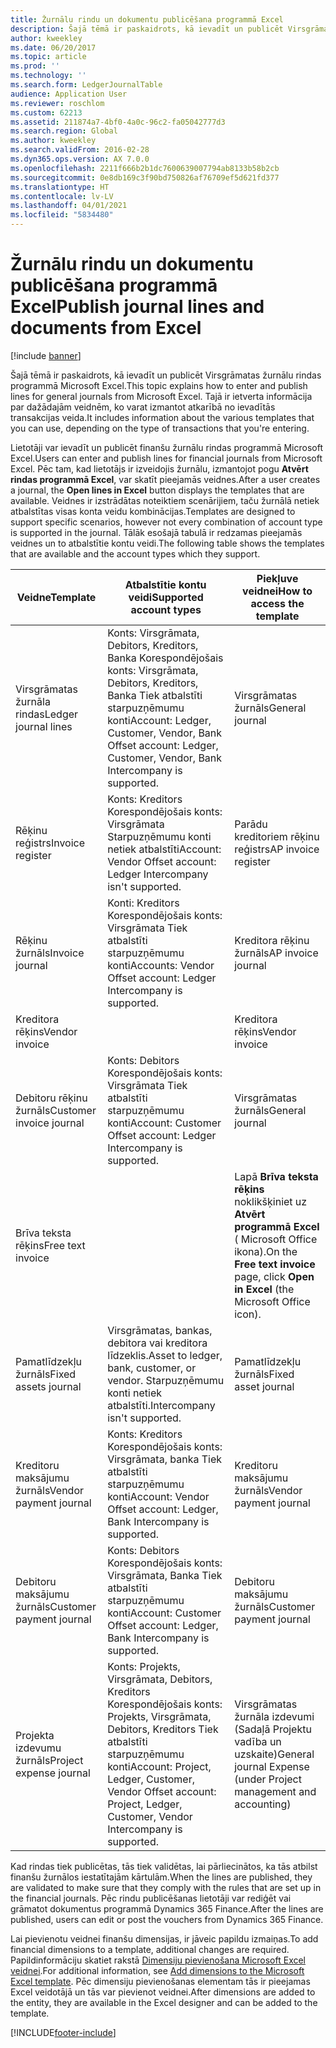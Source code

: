 ```yaml
---
title: Žurnālu rindu un dokumentu publicēšana programmā Excel
description: Šajā tēmā ir paskaidrots, kā ievadīt un publicēt Virsgrāmatas žurnālu rindas programmā Microsoft Excel. Tajā ir ietverta informācija par dažādajām veidnēm, ko varat izmantot atkarībā no ievadītās transakcijas veida.
author: kweekley
ms.date: 06/20/2017
ms.topic: article
ms.prod: ''
ms.technology: ''
ms.search.form: LedgerJournalTable
audience: Application User
ms.reviewer: roschlom
ms.custom: 62213
ms.assetid: 211874a7-4bf0-4a0c-96c2-fa05042777d3
ms.search.region: Global
ms.author: kweekley
ms.search.validFrom: 2016-02-28
ms.dyn365.ops.version: AX 7.0.0
ms.openlocfilehash: 2211f666b2b1dc7600639007794ab8133b58b2cb
ms.sourcegitcommit: 0e8db169c3f90bd750826af76709ef5d621fd377
ms.translationtype: HT
ms.contentlocale: lv-LV
ms.lasthandoff: 04/01/2021
ms.locfileid: "5834480"
---
```

# <a name="publish-journal-lines-and-documents-from-excel"></a><span data-ttu-id="3df97-104">Žurnālu rindu un dokumentu publicēšana programmā Excel</span><span class="sxs-lookup"><span data-stu-id="3df97-104">Publish journal lines and documents from Excel</span></span>

[!include [banner](../includes/banner.md)]

<span data-ttu-id="3df97-105">Šajā tēmā ir paskaidrots, kā ievadīt un publicēt Virsgrāmatas žurnālu rindas programmā Microsoft Excel.</span><span class="sxs-lookup"><span data-stu-id="3df97-105">This topic explains how to enter and publish lines for general journals from Microsoft Excel.</span></span> <span data-ttu-id="3df97-106">Tajā ir ietverta informācija par dažādajām veidnēm, ko varat izmantot atkarībā no ievadītās transakcijas veida.</span><span class="sxs-lookup"><span data-stu-id="3df97-106">It includes information about the various templates that you can use, depending on the type of transactions that you're entering.</span></span>

<span data-ttu-id="3df97-107">Lietotāji var ievadīt un publicēt finanšu žurnālu rindas programmā Microsoft Excel.</span><span class="sxs-lookup"><span data-stu-id="3df97-107">Users can enter and publish lines for financial journals from Microsoft Excel.</span></span> <span data-ttu-id="3df97-108">Pēc tam, kad lietotājs ir izveidojis žurnālu, izmantojot pogu **Atvērt rindas programmā Excel**, var skatīt pieejamās veidnes.</span><span class="sxs-lookup"><span data-stu-id="3df97-108">After a user creates a journal, the **Open lines in Excel** button displays the templates that are available.</span></span> <span data-ttu-id="3df97-109">Veidnes ir izstrādātas noteiktiem scenārijiem, taču žurnālā netiek atbalstītas visas konta veidu kombinācijas.</span><span class="sxs-lookup"><span data-stu-id="3df97-109">Templates are designed to support specific scenarios, however not every combination of account type is supported in the journal.</span></span> <span data-ttu-id="3df97-110">Tālāk esošajā tabulā ir redzamas pieejamās veidnes un to atbalstītie kontu veidi.</span><span class="sxs-lookup"><span data-stu-id="3df97-110">The following table shows the templates that are available and the account types which they support.</span></span>

| <span data-ttu-id="3df97-111">Veidne</span><span class="sxs-lookup"><span data-stu-id="3df97-111">Template</span></span>             | <span data-ttu-id="3df97-112">Atbalstītie kontu veidi</span><span class="sxs-lookup"><span data-stu-id="3df97-112">Supported account types</span></span> | <span data-ttu-id="3df97-113">Piekļuve veidnei</span><span class="sxs-lookup"><span data-stu-id="3df97-113">How to access the template</span></span>                                                          |
|--------------------------|-------------------------------------------------------------------------------------------------------------------------|-----------------------------------------------------------------------------------------|
| <span data-ttu-id="3df97-114">Virsgrāmatas žurnāla rindas</span><span class="sxs-lookup"><span data-stu-id="3df97-114">Ledger journal lines</span></span>     | <span data-ttu-id="3df97-115">Konts: Virsgrāmata, Debitors, Kreditors, Banka Korespondējošais konts: Virsgrāmata, Debitors, Kreditors, Banka Tiek atbalstīti starpuzņēmumu konti</span><span class="sxs-lookup"><span data-stu-id="3df97-115">Account: Ledger, Customer, Vendor, Bank Offset account: Ledger, Customer, Vendor, Bank Intercompany is supported.</span></span>       | <span data-ttu-id="3df97-116">Virsgrāmatas žurnāls</span><span class="sxs-lookup"><span data-stu-id="3df97-116">General journal</span></span>                                                                         |
| <span data-ttu-id="3df97-117">Rēķinu reģistrs</span><span class="sxs-lookup"><span data-stu-id="3df97-117">Invoice register</span></span>         | <span data-ttu-id="3df97-118">Konts: Kreditors Korespondējošais konts: Virsgrāmata Starpuzņēmumu konti netiek atbalstīti</span><span class="sxs-lookup"><span data-stu-id="3df97-118">Account: Vendor Offset account: Ledger Intercompany isn't supported.</span></span>                                                    | <span data-ttu-id="3df97-119">Parādu kreditoriem rēķinu reģistrs</span><span class="sxs-lookup"><span data-stu-id="3df97-119">AP invoice register</span></span>                                                                     |
| <span data-ttu-id="3df97-120">Rēķinu žurnāls</span><span class="sxs-lookup"><span data-stu-id="3df97-120">Invoice journal</span></span>          | <span data-ttu-id="3df97-121">Konti: Kreditors Korespondējošais konts: Virsgrāmata Tiek atbalstīti starpuzņēmumu konti</span><span class="sxs-lookup"><span data-stu-id="3df97-121">Accounts: Vendor Offset account: Ledger Intercompany is supported.</span></span>                                                      | <span data-ttu-id="3df97-122">Kreditora rēķinu žurnāls</span><span class="sxs-lookup"><span data-stu-id="3df97-122">AP invoice journal</span></span>                                                                      |
| <span data-ttu-id="3df97-123">Kreditora rēķins</span><span class="sxs-lookup"><span data-stu-id="3df97-123">Vendor invoice</span></span>           |                                                                                                                         | <span data-ttu-id="3df97-124">Kreditora rēķins</span><span class="sxs-lookup"><span data-stu-id="3df97-124">Vendor invoice</span></span>                                                                          |
| <span data-ttu-id="3df97-125">Debitoru rēķinu žurnāls</span><span class="sxs-lookup"><span data-stu-id="3df97-125">Customer invoice journal</span></span> | <span data-ttu-id="3df97-126">Konts: Debitors Korespondējošais konts: Virsgrāmata Tiek atbalstīti starpuzņēmumu konti</span><span class="sxs-lookup"><span data-stu-id="3df97-126">Account: Customer Offset account: Ledger Intercompany is supported.</span></span>                                                     | <span data-ttu-id="3df97-127">Virsgrāmatas žurnāls</span><span class="sxs-lookup"><span data-stu-id="3df97-127">General journal</span></span>                                                                         |
| <span data-ttu-id="3df97-128">Brīva teksta rēķins</span><span class="sxs-lookup"><span data-stu-id="3df97-128">Free text invoice</span></span>        |                                                                                                                         | <span data-ttu-id="3df97-129">Lapā **Brīva teksta rēķins** noklikšķiniet uz **Atvērt programmā Excel** ( Microsoft Office ikona).</span><span class="sxs-lookup"><span data-stu-id="3df97-129">On the **Free text invoice** page, click **Open in Excel** (the Microsoft Office icon).</span></span> |
| <span data-ttu-id="3df97-130">Pamatlīdzekļu žurnāls</span><span class="sxs-lookup"><span data-stu-id="3df97-130">Fixed assets journal</span></span>     | <span data-ttu-id="3df97-131">Virsgrāmatas, bankas, debitora vai kreditora līdzeklis.</span><span class="sxs-lookup"><span data-stu-id="3df97-131">Asset to ledger, bank, customer, or vendor.</span></span> <span data-ttu-id="3df97-132">Starpuzņēmumu konti netiek atbalstīti.</span><span class="sxs-lookup"><span data-stu-id="3df97-132">Intercompany isn't supported.</span></span>                                               | <span data-ttu-id="3df97-133">Pamatlīdzekļu žurnāls</span><span class="sxs-lookup"><span data-stu-id="3df97-133">Fixed asset journal</span></span>                                                                     |
| <span data-ttu-id="3df97-134">Kreditoru maksājumu žurnāls</span><span class="sxs-lookup"><span data-stu-id="3df97-134">Vendor payment journal</span></span>   | <span data-ttu-id="3df97-135">Konts: Kreditors Korespondējošais konts: Virsgrāmata, banka Tiek atbalstīti starpuzņēmumu konti</span><span class="sxs-lookup"><span data-stu-id="3df97-135">Account: Vendor Offset account: Ledger, Bank Intercompany is supported.</span></span>                                                 | <span data-ttu-id="3df97-136">Kreditoru maksājumu žurnāls</span><span class="sxs-lookup"><span data-stu-id="3df97-136">Vendor payment journal</span></span>                                                                  |
| <span data-ttu-id="3df97-137">Debitoru maksājumu žurnāls</span><span class="sxs-lookup"><span data-stu-id="3df97-137">Customer payment journal</span></span> | <span data-ttu-id="3df97-138">Konts: Debitors Korespondējošais konts: Virsgrāmata, Banka Tiek atbalstīti starpuzņēmumu konti</span><span class="sxs-lookup"><span data-stu-id="3df97-138">Account: Customer Offset account: Ledger, Bank Intercompany is supported.</span></span>                                               | <span data-ttu-id="3df97-139">Debitoru maksājumu žurnāls</span><span class="sxs-lookup"><span data-stu-id="3df97-139">Customer payment journal</span></span>                                                                |
| <span data-ttu-id="3df97-140">Projekta izdevumu žurnāls</span><span class="sxs-lookup"><span data-stu-id="3df97-140">Project expense journal</span></span>  | <span data-ttu-id="3df97-141">Konts: Projekts, Virsgrāmata, Debitors, Kreditors Korespondējošais konts: Projekts, Virsgrāmata, Debitors, Kreditors Tiek atbalstīti starpuzņēmumu konti</span><span class="sxs-lookup"><span data-stu-id="3df97-141">Account: Project, Ledger, Customer, Vendor Offset account: Project, Ledger, Customer, Vendor Intercompany is supported.</span></span> | <span data-ttu-id="3df97-142">Virsgrāmatas žurnāla izdevumi (Sadaļā Projektu vadība un uzskaite)</span><span class="sxs-lookup"><span data-stu-id="3df97-142">General journal Expense (under Project management and accounting)</span></span>                       |

<span data-ttu-id="3df97-143">Kad rindas tiek publicētas, tās tiek validētas, lai pārliecinātos, ka tās atbilst finanšu žurnālos iestatītajām kārtulām.</span><span class="sxs-lookup"><span data-stu-id="3df97-143">When the lines are published, they are validated to make sure that they comply with the rules that are set up in the financial journals.</span></span> <span data-ttu-id="3df97-144">Pēc rindu publicēšanas lietotāji var rediģēt vai grāmatot dokumentus programmā Dynamics 365 Finance.</span><span class="sxs-lookup"><span data-stu-id="3df97-144">After the lines are published, users can edit or post the vouchers from Dynamics 365 Finance.</span></span> 

<span data-ttu-id="3df97-145">Lai pievienotu veidnei finanšu dimensijas, ir jāveic papildu izmaiņas.</span><span class="sxs-lookup"><span data-stu-id="3df97-145">To add financial dimensions to a template, additional changes are required.</span></span> <span data-ttu-id="3df97-146">Papildinformāciju skatiet rakstā [Dimensiju pievienošana Microsoft Excel veidnei](../../dev-itpro/financial/add-dimensions-excel-templates.md).</span><span class="sxs-lookup"><span data-stu-id="3df97-146">For additional information, see [Add dimensions to the Microsoft Excel template](../../dev-itpro/financial/add-dimensions-excel-templates.md).</span></span> <span data-ttu-id="3df97-147">Pēc dimensiju pievienošanas elementam tās ir pieejamas Excel veidotājā un tās var pievienot veidnei.</span><span class="sxs-lookup"><span data-stu-id="3df97-147">After dimensions are added to the entity, they are available in the Excel designer and can be added to the template.</span></span>







[!INCLUDE[footer-include](../../includes/footer-banner.md)]